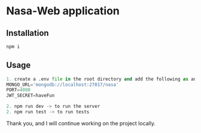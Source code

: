 # Nasa-Web application


## Installation

```bash
npm i
```

## Usage

```python
1. create a .env file in the root directory and add the following as an example:
MONGO_URL='mongodb://localhost:27017/nasa'
PORT=4000
JWT_SECRET=haveFun

2. npm run dev -> to run the server
2. npm run test -> to run tests

```
Thank you, and I will continue working on the project locally.